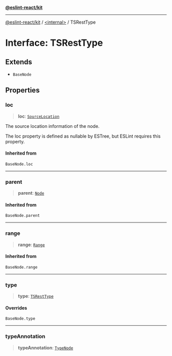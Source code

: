 [**@eslint-react/kit**](../../README.md)

***

[@eslint-react/kit](../../README.md) / [\<internal\>](../README.md) / TSRestType

# Interface: TSRestType

## Extends

- `BaseNode`

## Properties

### loc

> **loc**: [`SourceLocation`](SourceLocation.md)

The source location information of the node.

The loc property is defined as nullable by ESTree, but ESLint requires this property.

#### Inherited from

`BaseNode.loc`

***

### parent

> **parent**: [`Node`](../type-aliases/Node.md)

#### Inherited from

`BaseNode.parent`

***

### range

> **range**: [`Range`](../type-aliases/Range.md)

#### Inherited from

`BaseNode.range`

***

### type

> **type**: [`TSRestType`](../README.md#tsresttype)

#### Overrides

`BaseNode.type`

***

### typeAnnotation

> **typeAnnotation**: [`TypeNode`](../type-aliases/TypeNode.md)
